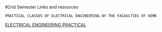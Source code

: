 #2nd Semester Links and resources

```PRACTICAL CLASSES OF ELECTRICAL ENGINEERING BY THE FACAULTIES OF UEMK```

[ELECTRICAL ENGINEERING PRACTICAL](https://www.youtube.com/channel/UCPZl1rEZknCqY0H5ChhYaZw/featured)
